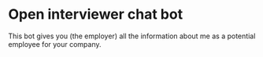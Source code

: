 # Open interviewer chat bot
This bot gives you (the employer) all the information about me as a potential employee for your company.